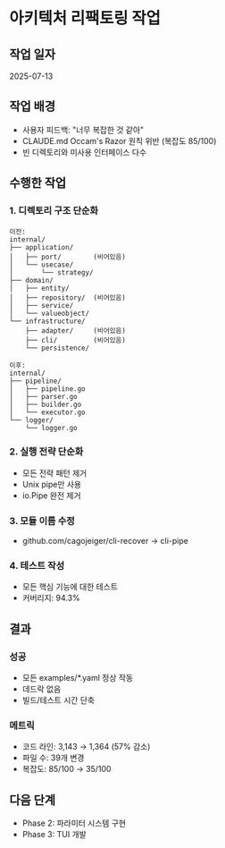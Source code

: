 # 아키텍처 리팩토링 작업

## 작업 일자
2025-07-13

## 작업 배경
- 사용자 피드백: "너무 복잡한 것 같아"
- CLAUDE.md Occam's Razor 원칙 위반 (복잡도 85/100)
- 빈 디렉토리와 미사용 인터페이스 다수

## 수행한 작업

### 1. 디렉토리 구조 단순화
```
이전:
internal/
├── application/
│   ├── port/        (비어있음)
│   └── usecase/
│       └── strategy/
├── domain/
│   ├── entity/
│   ├── repository/  (비어있음)
│   ├── service/
│   └── valueobject/
└── infrastructure/
    ├── adapter/     (비어있음)
    ├── cli/         (비어있음)
    └── persistence/

이후:
internal/
├── pipeline/
│   ├── pipeline.go
│   ├── parser.go
│   ├── builder.go
│   └── executor.go
└── logger/
    └── logger.go
```

### 2. 실행 전략 단순화
- 모든 전략 패턴 제거
- Unix pipe만 사용
- io.Pipe 완전 제거

### 3. 모듈 이름 수정
- github.com/cagojeiger/cli-recover → cli-pipe

### 4. 테스트 작성
- 모든 핵심 기능에 대한 테스트
- 커버리지: 94.3%

## 결과

### 성공
- 모든 examples/*.yaml 정상 작동
- 데드락 없음
- 빌드/테스트 시간 단축

### 메트릭
- 코드 라인: 3,143 → 1,364 (57% 감소)
- 파일 수: 39개 변경
- 복잡도: 85/100 → 35/100

## 다음 단계
- Phase 2: 파라미터 시스템 구현
- Phase 3: TUI 개발